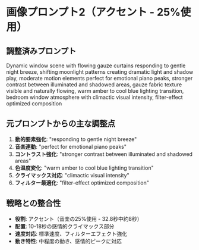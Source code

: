 # 画像プロンプト2（アクセント - 25%使用）

## 調整済みプロンプト
Dynamic window scene with flowing gauze curtains responding to gentle night breeze, shifting moonlight patterns creating dramatic light and shadow play, moderate motion elements perfect for emotional piano peaks, stronger contrast between illuminated and shadowed areas, gauze fabric texture visible and naturally flowing, warm amber to cool blue lighting transition, bedroom window atmosphere with climactic visual intensity, filter-effect optimized composition

## 元プロンプトからの主な調整点
1. **動的要素強化**: "responding to gentle night breeze"
2. **音楽連動**: "perfect for emotional piano peaks"
3. **コントラスト強化**: "stronger contrast between illuminated and shadowed areas"
4. **色温度変化**: "warm amber to cool blue lighting transition"
5. **クライマックス対応**: "climactic visual intensity"
6. **フィルター最適化**: "filter-effect optimized composition"

## 戦略との整合性
- **役割**: アクセント（音楽の25%使用 - 32.8秒中約8秒）
- **配置**: 10-18秒の感情的クライマックス部分
- **速度対応**: 標準速度、フィルターエフェクト強化
- **動き特性**: 中程度の動き、感情的ピークに対応